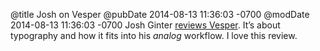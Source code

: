 @title Josh on Vesper
@pubDate 2014-08-13 11:36:03 -0700
@modDate 2014-08-13 11:36:03 -0700
Josh Ginter <a href="http://www.thenewsprint.co/2014/08/13/vesper/">reviews Vesper</a>. It’s about typography and how it fits into his *analog* workflow. I love this review.
